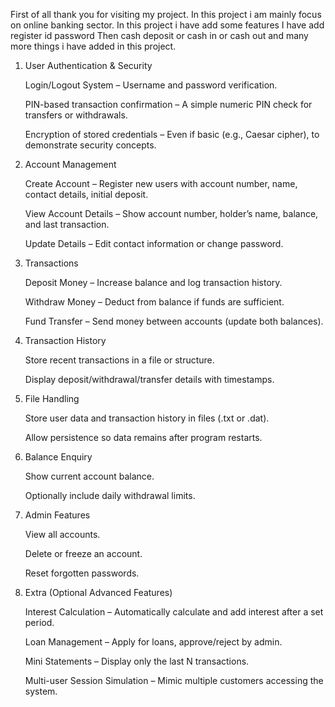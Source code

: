 First of all thank you for visiting my project.
In this project i am mainly focus on online banking sector.
In this project i have add some features 
I have add register id password 
Then cash deposit or cash in or cash out and many more things i have added in this project.

1. User Authentication & Security

   Login/Logout System – Username and password verification.

   PIN-based transaction confirmation – A simple numeric PIN check for transfers or withdrawals.

   Encryption of stored credentials – Even if basic (e.g., Caesar cipher), to demonstrate security concepts.

2. Account Management

   Create Account – Register new users with account number, name, contact details, initial deposit.

    View Account Details – Show account number, holder’s name, balance, and last transaction.

    Update Details – Edit contact information or change password.

3. Transactions

    Deposit Money – Increase balance and log transaction history.

    Withdraw Money – Deduct from balance if funds are sufficient.
 
    Fund Transfer – Send money between accounts (update both balances).

4. Transaction History

    Store recent transactions in a file or structure.

    Display deposit/withdrawal/transfer details with timestamps.

5. File Handling

    Store user data and transaction history in files (.txt or .dat).

    Allow persistence so data remains after program restarts.

6. Balance Enquiry

    Show current account balance.

    Optionally include daily withdrawal limits.

7. Admin Features

   View all accounts.

   Delete or freeze an account.

   Reset forgotten passwords.

8. Extra (Optional Advanced Features)

   Interest Calculation – Automatically calculate and add interest after a set period.

   Loan Management – Apply for loans, approve/reject by admin.

   Mini Statements – Display only the last N transactions.

   Multi-user Session Simulation – Mimic multiple customers accessing the system.
